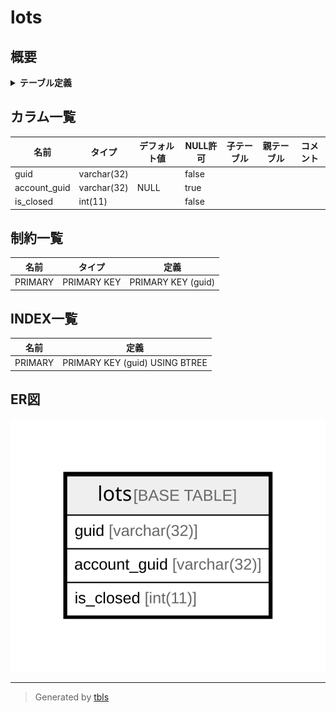 # lots

## 概要

<details>
<summary><strong>テーブル定義</strong></summary>

```sql
CREATE TABLE `lots` (
  `guid` varchar(32) NOT NULL,
  `account_guid` varchar(32) DEFAULT NULL,
  `is_closed` int(11) NOT NULL,
  PRIMARY KEY (`guid`)
) ENGINE=InnoDB DEFAULT CHARSET=utf8mb4 COLLATE=utf8mb4_general_ci
```

</details>

## カラム一覧

| 名前           | タイプ         | デフォルト値       | NULL許可   | 子テーブル      | 親テーブル      | コメント     |
| ------------ | ----------- | ------------ | -------- | ---------- | ---------- | -------- |
| guid         | varchar(32) |              | false    |            |            |          |
| account_guid | varchar(32) | NULL         | true     |            |            |          |
| is_closed    | int(11)     |              | false    |            |            |          |

## 制約一覧

| 名前      | タイプ         | 定義                 |
| ------- | ----------- | ------------------ |
| PRIMARY | PRIMARY KEY | PRIMARY KEY (guid) |

## INDEX一覧

| 名前      | 定義                             |
| ------- | ------------------------------ |
| PRIMARY | PRIMARY KEY (guid) USING BTREE |

## ER図

![er](lots.svg)

---

> Generated by [tbls](https://github.com/k1LoW/tbls)
